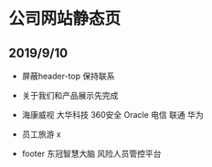 # 公司网站静态页

## 2019/9/10
* 屏蔽header-top 保持联系
* 关于我们和产品展示先完成 
* 海康威视 大华科技 360安全  Oracle 电信 联通 华为

* 员工旅游 x
* footer 
  东冠智慧大脑
  风险人员管控平台
